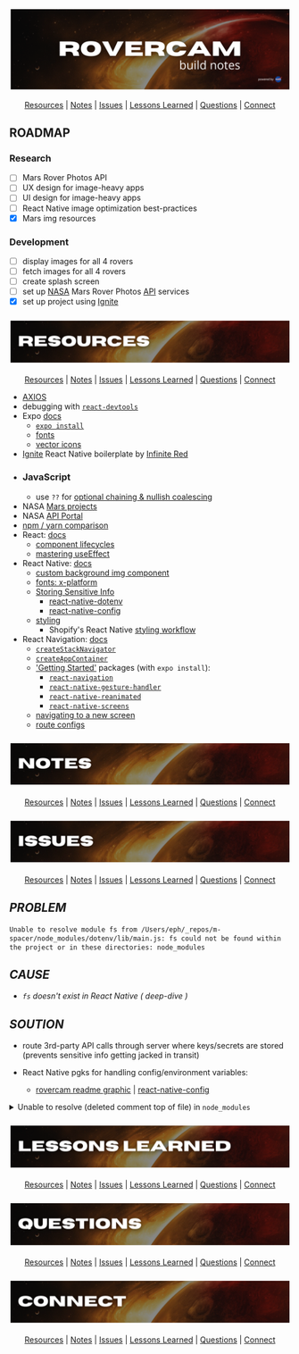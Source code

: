 <!-- #region title -->

<div align='center'>

![rovercam readme graphic](./assets/readme/build-notes-title.png)

</div>

<div align='center'>

[Resources](#resources) | [Notes](#notes) | [Issues](#issues) | [Lessons Learned](#lessons) | [Questions](#questions) | [Connect](#connect)

</div>

<!-- #endregion /title -->

<!-- #region roadmap -->

## **ROADMAP**

### **Research**

- [ ] Mars Rover Photos API
- [ ] UX design for image-heavy apps
- [ ] UI design for image-heavy apps
- [ ] React Native image optimization best-practices
- [x] Mars img resources

### **Development**

- [ ] display images for all 4 rovers
- [ ] fetch images for all 4 rovers
- [ ] create splash screen
- [ ] set up [NASA](https://api.nasa.gov/#mars-rover-photos) Mars Rover Photos [API](https://github.com/chrisccerami/mars-photo-api) services
- [x] set up project using [Ignite](https://github.com/infinitered/ignite)

<!-- #endregion /roadmap -->

<!-- #region resources -->

<h3 id='resources' align='center'>

![rovercam readme graphic](./assets/readme/resources.png)

</h3>

<div align='center'>

[Resources](#resources) | [Notes](#notes) | [Issues](#issues) | [Lessons Learned](#lessons) | [Questions](#questions) | [Connect](#connect)

</div>

- [AXIOS](https://github.com/axios/axios#axios)
- debugging with [`react-devtools`](https://www.npmjs.com/package/react-devtools)
- Expo [docs](https://docs.expo.dev)
  - [`expo install`](https://docs.expo.dev/guides/config-plugins/#expo-install)
  - [fonts](https://docs.expo.dev/versions/latest/sdk/font/)
  - [vector icons](https://icons.expo.fyi/)
- [Ignite](https://github.com/infinitered/ignite) React Native boilerplate by [Infinite Red](infinite.red)
- ### JavaScript
  - use `??` for [optional chaining & nullish coalescing](https://www.freecodecamp.org/news/how-the-question-mark-works-in-javascript/)
- NASA [Mars projects](https://mars.nasa.gov/)
- NASA [API Portal](https://api.nasa.gov/)
- [npm / yarn comparison](https://classic.yarnpkg.com/en/docs/migrating-from-npm#toc-cli-commands-comparison)
- React: [docs](reactjs.org)
  - [component lifecycles](https://projects.wojtekmaj.pl/react-lifecycle-methods-diagram/)
  - [mastering useEffect](https://www.youtube.com/watch?v=dH6i3GurZW8)
- React Native: [docs](reactnative.dev)
  - [custom background img component](https://www.sitereq.com/post/two-easy-ways-to-add-react-native-background-image)
  - [fonts: x-platform](https://github.com/react-native-training/react-native-fonts)
  - [Storing Sensitive Info](https://reactnative.dev/docs/security#storing-sensitive-info)
    - [react-native-dotenv](https://github.com/goatandsheep/react-native-dotenv)
    - [react-native-config](https://github.com/luggit/react-native-config)
  - [styling](https://reactnative.dev/docs/style)
    - Shopify's React Native [styling workflow](https://shopify.engineering/5-ways-to-improve-your-react-native-styling-workflow)
- React Navigation: [docs](https://reactnavigation.org/docs/4.x/getting-started)
  - [`createStackNavigator`](https://reactnavigation.org/docs/4.x/stack-navigator/)
  - [`createAppContainer`](https://reactnavigation.org/docs/4.x/app-containers#props-of-createappcontainer-on-react-native)
  - ['Getting Started'](https://reactnavigation.org/docs/4.x/getting-started) packages (with `expo install`):
    - [`react-navigation`](https://www.npmjs.com/package/react-navigation)
    - [`react-native-gesture-handler`](https://www.npmjs.com/package/react-native-gesture-handler)
    - [`react-native-reanimated`](https://www.npmjs.com/package/react-native-reanimated)
    - [`react-native-screens`](https://www.npmjs.com/package/react-native-screens)
  - [navigating to a new screen](https://reactnavigation.org/docs/4.x/navigating#navigating-to-a-new-screen)
  - [route configs](https://reactnavigation.org/docs/4.x/stack-navigator#routeconfigs)

<!-- #endregion /resources -->

<!-- #region notes -->

<h3 id='notes' align='center'>

![rovercam readme graphic](./assets/readme/notes.png)

</h3>

<div align='center'>

[Resources](#resources) | [Notes](#notes) | [Issues](#issues) | [Lessons Learned](#lessons) | [Questions](#questions) | [Connect](#connect)

</div>

<!-- #endregion /notes -->

<!-- #region issues -->

<h3 id='issues' align='center'>

![rovercam readme graphic](./assets/readme/issues.png)

</h3>

<div align='center'>

[Resources](#resources) | [Notes](#notes) | [Issues](#issues) | [Lessons Learned](#lessons) | [Questions](#questions) | [Connect](#connect)

</div>

<!-- #region [unable to resolve module (fs)] -->

## **_PROBLEM_**

```reactnative
Unable to resolve module fs from /Users/eph/_repos/m-spacer/node_modules/dotenv/lib/main.js: fs could not be found within the project or in these directories: node_modules
```

## **_CAUSE_**

- _`fs` doesn't exist in React Native ( deep-dive )_

## **_SOUTION_**

- route 3rd-party API calls through server where keys/secrets are stored (prevents sensitive info getting jacked in transit)

- React Native pgks for handling config/environment variables:
  - [rovercam readme graphic](https://github.com/goatandsheep/react-native-dotenv) | [react-native-config](https://github.com/luggit/react-native-config)

<!-- #endregion /*unable to resolve module (fs)* -->
<!-- #region [unable to resolve module (removed comment top of file)] -->

<details>
<summary>Unable to resolve (deleted comment top of file) in <code>node_modules</code></summary>

## **_PROBLEM:_**

```reactnative
Unable to resolve module from <path>: could not be found within the project or in these directories: node_modules
```

## **_CAUSE:_**

I added a comment at top of file. Attempted:

[ ] deleting comment
[ ] restarting app
[ ] reset Metro cache via `yarn start --reset-cach` per error message \* returns `error: unknown option --reset-cache`

**_Actual Cause:_**

incomplete `<ImageBackground>` source path. awesome.

## **_SOLUTION:_**

add img file name to `<ImageBackground source={require('')}>`. awesome.

</details>

<!-- #endregion /[unable to resolve module (removed comment top of file)] -->

<!-- #endregion /issues -->

<!-- #region lessons learned -->

<h3 id='lessons' align='center'>

![rovercam readme graphic](./assets/readme/lessons.png)

</h3>

<div align='center'>

[Resources](#resources) | [Notes](#notes) | [Issues](#issues) | [Lessons Learned](#lessons) | [Questions](#questions) | [Connect](#connect)

</div>

<!-- #endregion /lessons learned -->

<!-- #region questions -->

<h3 id='questions' align='center'>

![rovercam readme graphic](./assets/readme/questions.png)

</h3>

<div align='center'>

[Resources](#resources) | [Notes](#notes) | [Issues](#issues) | [Lessons Learned](#lessons) | [Questions](#questions) | [Connect](#connect)

</div>

<!-- #endregion /questions -->

<!-- #region connect -->

<h3 id='connect' align='center'>

![rovercam readme graphic](./assets/readme/connect.png)

</h3>

<div align='center'>

[Resources](#resources) | [Notes](#notes) | [Issues](#issues) | [Lessons Learned](#lessons) | [Questions](#questions) | [Connect](#connect)

</div>

<!-- #endregion /connect -->
